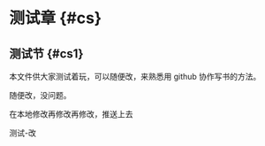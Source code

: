 # 测试章 {#cs}

## 测试节 {#cs1}

本文件供大家测试着玩，可以随便改，来熟悉用 github 协作写书的方法。

随便改，没问题。

在本地修改再修改再修改，推送上去

测试-改

